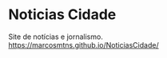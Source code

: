# Noticias Cidade
Site de notícias e jornalismo. <br>
https://marcosmtns.github.io/NoticiasCidade/  
